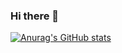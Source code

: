 ### Hi there 👋
[![Anurag's GitHub stats](https://github-readme-stats.vercel.app/api?username=SalarHoushvand?count_private=true)](https://github.com/anuraghazra/github-readme-stats)
